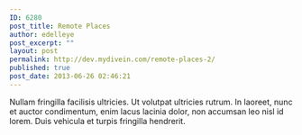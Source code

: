 ```yaml
---
ID: 6280
post_title: Remote Places
author: edelleye
post_excerpt: ""
layout: post
permalink: http://dev.mydivein.com/remote-places-2/
published: true
post_date: 2013-06-26 02:46:21
---
```

Nullam fringilla facilisis ultricies. Ut volutpat ultricies rutrum. In laoreet, nunc et auctor condimentum, enim lacus lacinia dolor, non accumsan leo nisl id lorem. Duis vehicula et turpis fringilla hendrerit.